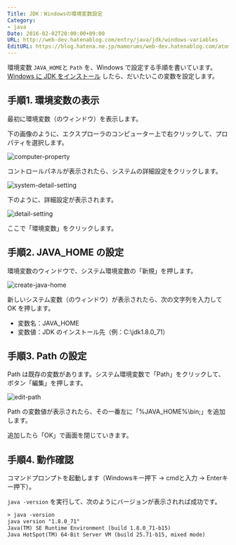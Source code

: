 ```yaml
---
Title: JDK：Windowsの環境変数設定
Category:
- java
Date: 2016-02-02T20:00:00+09:00
URL: http://web-dev.hatenablog.com/entry/java/jdk/windows-variables
EditURL: https://blog.hatena.ne.jp/mamorums/web-dev.hatenablog.com/atom/entry/10328749687178827384
---
```


環境変数 `JAVA_HOME`と `Path` を、Windows で設定する手順を書いています。[Windows に JDK をインストール](entry/java/jdk/windows-install) したら、だいたいこの変数を設定します。


## 手順1. 環境変数の表示
最初に環境変数（のウィンドウ）を表示します。

下の画像のように、エクスプローラのコンピューター上で右クリックして、プロパティを選択します。

![computer-property](http://cdn-ak.f.st-hatena.com/images/fotolife/m/mamorums/20160812/20160812223135.png)

コントロールパネルが表示されたら、システムの詳細設定をクリックします。

![system-detail-setting](http://cdn-ak.f.st-hatena.com/images/fotolife/m/mamorums/20160812/20160812223136.png)

下のように、詳細設定が表示されます。

![detail-setting](http://cdn-ak.f.st-hatena.com/images/fotolife/m/mamorums/20160812/20160812223137.png)

ここで「環境変数」をクリックします。


## 手順2. JAVA_HOME の設定
環境変数のウィンドウで、システム環境変数の「新規」を押します。

![create-java-home](http://cdn-ak.f.st-hatena.com/images/fotolife/m/mamorums/20160812/20160812223138.png)

新しいシステム変数（のウィンドウ）が表示されたら、次の文字列を入力して OK を押します。

- 変数名：JAVA_HOME
- 変数値：JDK のインストール先（例：C:\jdk1.8.0_71）


## 手順3. Path の設定
Path は既存の変数があります。システム環境変数で「Path」をクリックして、ボタン「編集」を押します。

![edit-path](http://cdn-ak.f.st-hatena.com/images/fotolife/m/mamorums/20160812/20160812223139.png)

Path の変数値が表示されたら、その一番左に「%JAVA_HOME%\bin;」を追加します。

追加したら「OK」で画面を閉じていきます。


## 手順4. 動作確認
コマンドプロンプトを起動します（Windowsキー押下 → cmdと入力 → Enterキー押下）。

`java -version` を実行して、次のようにバージョンが表示されれば成功です。

```txt
> java -version
java version "1.8.0_71"
Java(TM) SE Runtime Environment (build 1.8.0_71-b15)
Java HotSpot(TM) 64-Bit Server VM (build 25.71-b15, mixed mode)
```
